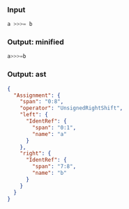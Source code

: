 ### Input
```js parse:expr
a >>>= b
```

### Output: minified
```js
a>>>=b
```

### Output: ast
```json
{
  "Assignment": {
    "span": "0:8",
    "operator": "UnsignedRightShift",
    "left": {
      "IdentRef": {
        "span": "0:1",
        "name": "a"
      }
    },
    "right": {
      "IdentRef": {
        "span": "7:8",
        "name": "b"
      }
    }
  }
}
```
